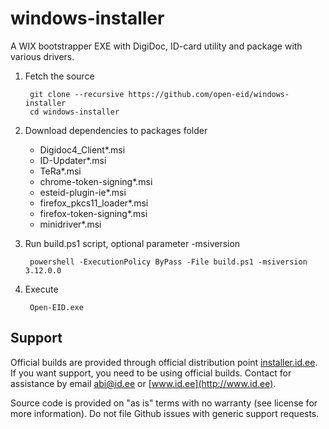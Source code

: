 windows-installer
=================

A WIX bootstrapper EXE with DigiDoc, ID-card utility and package with various drivers.

1. Fetch the source

        git clone --recursive https://github.com/open-eid/windows-installer
        cd windows-installer

2. Download dependencies to packages folder
   * Digidoc4_Client*.msi
   * ID-Updater*.msi
   * TeRa*.msi
   * chrome-token-signing*.msi
   * esteid-plugin-ie*.msi
   * firefox_pkcs11_loader*.msi
   * firefox-token-signing*.msi
   * minidriver*.msi

3. Run build.ps1 script, optional parameter -msiversion

        powershell -ExecutionPolicy ByPass -File build.ps1 -msiversion 3.12.0.0

4. Execute

        Open-EID.exe

## Support
Official builds are provided through official distribution point [installer.id.ee](https://installer.id.ee). If you want support, you need to be using official builds. Contact for assistance by email [abi@id.ee](mailto:abi@id.ee) or [www.id.ee](http://www.id.ee).

Source code is provided on "as is" terms with no warranty (see license for more information). Do not file Github issues with generic support requests.